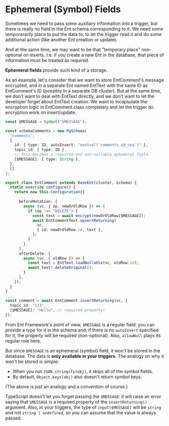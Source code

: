 # Ephemeral (Symbol) Fields

Sometimes we need to pass some auxiliary information into  a trigger, but there is really no field in the Ent schema corresponding to it. We need some temporararily place to put the data to, to let the trigger read it and do some additional action (like another Ent creation or update).

And at the same time, we may want to be that "temporary place" non-optional on inserts. I.e. if you create a new Ent in the database, that piece of information must be treated as required.

**Ephemeral fields** provide such kind of a storage.

As an example, let's consider that we want to store EntComment's message encrypted, and in a separate Ent named EntText with the same ID as EntComment's ID (possibly in a separate DB cluster). But at the same time, we don't want to deal with EntText directly, and we don't want to let the developer forget about EntText creation. We want to incapsulate the encryption logic in EntComment class completely and let the trigger do encryption work on insert/update.

```typescript
const $MESSAGE = Symbol("$MESSAGE");

const schemaComments = new PgSchema(
  "comments",
  {
    id: { type: ID, autoInsert: "nextval('comments_id_seq')" },
    topic_id: { type: ID },
    // This becomes a required and non-nullable ephemeral field.
    [$MESSAGE]: { type: String },
  },
  []
);

export class EntComment extends BaseEnt(cluster, schema) {
  static override configure() {
    return new this.Configuration({
      ...
      beforeMutation: [
        async (vc, { op, newOrOldRow }) => {
          if (op !== "DELETE") {
            const text = await encrypt(newOrOldRow[$MESSAGE]);
            await EntCommentText.upsertReturning(
              vc,
              { id: newOrOldRow.id, text },
            ); 
          }
        },
      ],
      afterDelete: [
        async (vc, { oldRow }) => {
          const text = EntText.loadNullable(vc, oldRow.id);
          await text?.deleteOriginal();
        }
      ],
    });
  }
}
...
const comment = await EntComment.insertReturning(vc, {
  topic_id: "123",
  [$MESSAGE]: "Hello", // required property!
});
```

From Ent Framework's point of view, `$MESSAGE` is a regular field: you can provide a type for it in the schema and, if there is no `autoInsert` specified for it, the property will be required (non-optional). Also, `allowNull` plays its regular role here.

But since `$MESSAGE` is an ephemeral (symbol) field, it won't be stored in the database. The data is **only available in your triggers**. The analogy on why it won't be stored is simple:

* When you run `JSON.stringify(obj)`, it skips all of the symbol fields.
* By default, `Object.keys(obj)` also doesn't return symbol keys.

(The above is just an analogy and a convention of course.)

TypeScript doesn't let you forget passing the `$MESSAGE`: it will raise an error saying that `$MESSAGE` is a required property of the `insertReturning()` argument. Also, in your triggers, the type of `input[$MESSAGE]` will be `string` and not `string | undefined`, so you can assume that the value is always passed.
